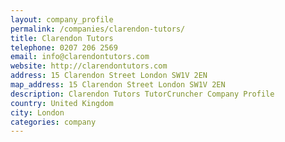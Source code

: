 ```yaml
---
layout: company_profile
permalink: /companies/clarendon-tutors/
title: Clarendon Tutors
telephone: 0207 206 2569
email: info@clarendontutors.com
website: http://clarendontutors.com
address: 15 Clarendon Street London SW1V 2EN
map_address: 15 Clarendon Street London SW1V 2EN
description: Clarendon Tutors TutorCruncher Company Profile
country: United Kingdom
city: London
categories: company
---
```


